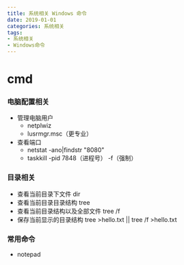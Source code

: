 ```yaml
---
title: 系统相关 Windows 命令
date: 2019-01-01
categories: 系统相关
tags:
- 系统相关
- Windows命令
---
```



# cmd
### 电脑配置相关
- 管理电脑用户
  - netplwiz
  - lusrmgr.msc（更专业）
- 查看端口
  - netstat -ano|findstr "8080"
  - taskkill -pid 7848（进程号） -f（强制）

### 目录相关
* 查看当前目录下文件 dir
* 查看当前目录目录结构 tree
* 查看当前目录结构以及全部文件 tree /f
* 保存当前显示的目录结构 tree >hello.txt  || tree /f >hello.txt

### 常用命令
- notepad